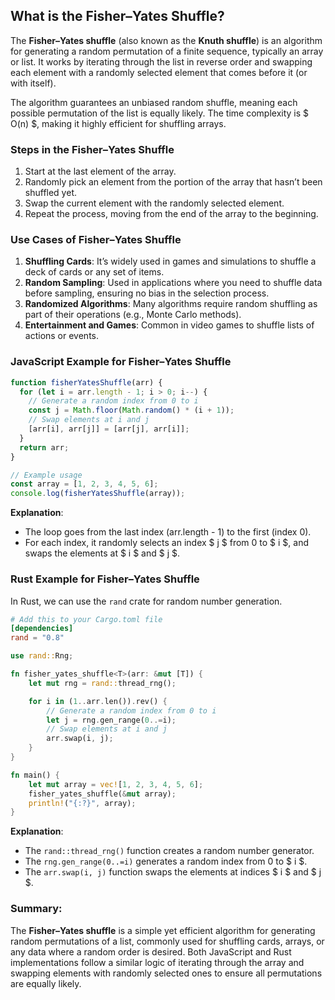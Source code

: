 ## What is the Fisher–Yates Shuffle?

The **Fisher–Yates shuffle** (also known as the **Knuth shuffle**) is an algorithm for generating a random permutation of a finite sequence, typically an array or list. It works by iterating through the list in reverse order and swapping each element with a randomly selected element that comes before it (or with itself).

The algorithm guarantees an unbiased random shuffle, meaning each possible permutation of the list is equally likely. The time complexity is $ O(n) $, making it highly efficient for shuffling arrays.

### Steps in the Fisher–Yates Shuffle

1. Start at the last element of the array.
2. Randomly pick an element from the portion of the array that hasn’t been shuffled yet.
3. Swap the current element with the randomly selected element.
4. Repeat the process, moving from the end of the array to the beginning.

### Use Cases of Fisher–Yates Shuffle

1. **Shuffling Cards**: It’s widely used in games and simulations to shuffle a deck of cards or any set of items.
2. **Random Sampling**: Used in applications where you need to shuffle data before sampling, ensuring no bias in the selection process.
3. **Randomized Algorithms**: Many algorithms require random shuffling as part of their operations (e.g., Monte Carlo methods).
4. **Entertainment and Games**: Common in video games to shuffle lists of actions or events.

### JavaScript Example for Fisher–Yates Shuffle

```javascript
function fisherYatesShuffle(arr) {
  for (let i = arr.length - 1; i > 0; i--) {
    // Generate a random index from 0 to i
    const j = Math.floor(Math.random() * (i + 1));
    // Swap elements at i and j
    [arr[i], arr[j]] = [arr[j], arr[i]];
  }
  return arr;
}

// Example usage
const array = [1, 2, 3, 4, 5, 6];
console.log(fisherYatesShuffle(array));
```

**Explanation**:

- The loop goes from the last index (arr.length - 1) to the first (index 0).
- For each index, it randomly selects an index $ j $ from 0 to $ i $, and swaps the elements at $ i $ and $ j $.

### Rust Example for Fisher–Yates Shuffle

In Rust, we can use the `rand` crate for random number generation.

```toml
# Add this to your Cargo.toml file
[dependencies]
rand = "0.8"
```

```rust
use rand::Rng;

fn fisher_yates_shuffle<T>(arr: &mut [T]) {
    let mut rng = rand::thread_rng();

    for i in (1..arr.len()).rev() {
        // Generate a random index from 0 to i
        let j = rng.gen_range(0..=i);
        // Swap elements at i and j
        arr.swap(i, j);
    }
}

fn main() {
    let mut array = vec![1, 2, 3, 4, 5, 6];
    fisher_yates_shuffle(&mut array);
    println!("{:?}", array);
}
```

**Explanation**:

- The `rand::thread_rng()` function creates a random number generator.
- The `rng.gen_range(0..=i)` generates a random index from 0 to $ i $.
- The `arr.swap(i, j)` function swaps the elements at indices $ i $ and $ j $.

### Summary:

The **Fisher–Yates shuffle** is a simple yet efficient algorithm for generating random permutations of a list, commonly used for shuffling cards, arrays, or any data where a random order is desired. Both JavaScript and Rust implementations follow a similar logic of iterating through the array and swapping elements with randomly selected ones to ensure all permutations are equally likely.
